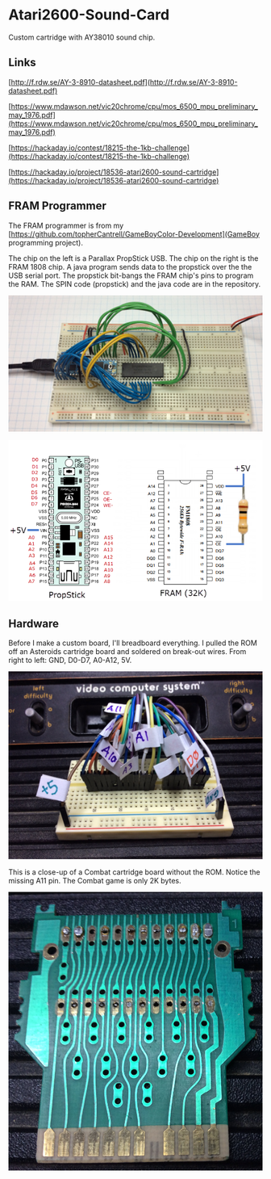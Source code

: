 # Atari2600-Sound-Card
Custom cartridge with AY38010 sound chip.

## Links

[http://f.rdw.se/AY-3-8910-datasheet.pdf](http://f.rdw.se/AY-3-8910-datasheet.pdf)

[https://www.mdawson.net/vic20chrome/cpu/mos_6500_mpu_preliminary_may_1976.pdf](https://www.mdawson.net/vic20chrome/cpu/mos_6500_mpu_preliminary_may_1976.pdf)

[https://hackaday.io/contest/18215-the-1kb-challenge](https://hackaday.io/contest/18215-the-1kb-challenge)

[https://hackaday.io/project/18536-atari2600-sound-cartridge](https://hackaday.io/project/18536-atari2600-sound-cartridge)

## FRAM Programmer

The FRAM programmer is from my [https://github.com/topherCantrell/GameBoyColor-Development](GameBoy programming project).

The chip on the left is a Parallax PropStick USB. The chip on the right is the FRAM 1808 chip. A java program sends data to the propstick over
the the USB serial port. The propstick bit-bangs the FRAM chip's pins to program the RAM. The SPIN code (propstick) and the java code are in the repository.

![](https://github.com/topherCantrell/Atari2600-Sound-Card/blob/master/art/programmer.jpg)

![](https://github.com/topherCantrell/Atari2600-Sound-Card/blob/master/art/progpins.png)


## Hardware

Before I make a custom board, I'll breadboard everything. I pulled the ROM off an Asteroids cartridge board
and soldered on break-out wires. From right to left: GND, D0-D7, A0-A12, 5V. 

![](https://github.com/topherCantrell/Atari2600-Sound-Card/blob/master/art/breakout.jpg)

This is a close-up of a Combat cartridge board without the ROM. Notice the missing A11 pin. The Combat game
is only 2K bytes.

![](https://github.com/topherCantrell/Atari2600-Sound-Card/blob/master/art/combat.jpg)


